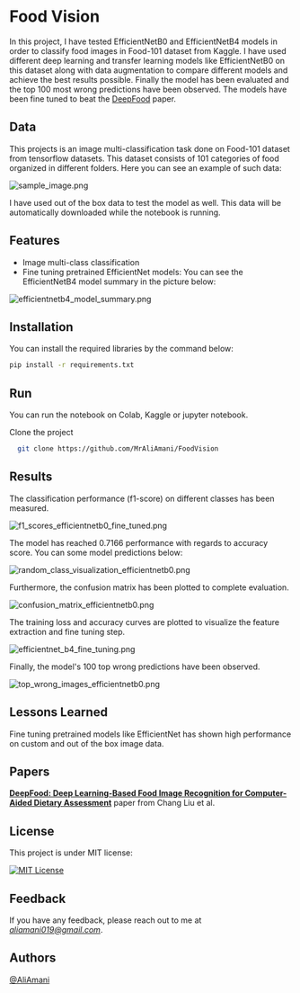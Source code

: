 # Food Vision

In this project, I have tested EfficientNetB0 and EfficientNetB4 models in order to classify food images in Food-101 dataset from Kaggle. I have used different deep learning and transfer learning models like EfficientNetB0 on this dataset along with data augmentation to compare different models and achieve the best results possible. Finally the model has been evaluated and the top 100 most wrong predictions have been observed. The models have been fine tuned to beat the [DeepFood](https://arxiv.org/abs/1606.05675) paper.

## Data

This projects is an image multi-classification task done on Food-101 dataset from tensorflow datasets. This dataset consists of 101 categories of food organized in different folders. Here you can see an example of such data:

![sample_image.png](images/sample_image.png)

I have used out of the box data to test the model as well. This data will be automatically downloaded while the notebook is running.

## Features

- Image multi-class classification
- Fine tuning pretrained EfficientNet models: You can see the EfficientNetB4 model summary in the picture below:

![efficientnetb4_model_summary.png](images/efficientnetb4_model_summary.png)

## Installation

You can install the required libraries by the command below:

```bash
pip install -r requirements.txt
```

## Run

You can run the notebook on Colab, Kaggle or jupyter notebook.

Clone the project

```bash
  git clone https://github.com/MrAliAmani/FoodVision
```

## Results

The classification performance (f1-score) on different classes has been measured.

![f1_scores_efficientnetb0_fine_tuned.png](images/f1_scores_efficientnetb0_fine_tuned.png)

The model has reached 0.7166 performance with regards to accuracy score. You can some model predictions below:

![random_class_visualization_efficientnetb0.png](images/random_class_visualization_efficientnetb0.png)

Furthermore, the confusion matrix has been plotted to complete evaluation.

![confusion_matrix_efficientnetb0.png](images/confusion_matrix_efficientnetb0.png)
 
The training loss and accuracy curves are plotted to visualize the feature extraction and fine tuning step.

![efficientnet_b4_fine_tuning.png](images/efficientnet_b4_fine_tuning.png)

Finally, the model's 100 top wrong predictions have been observed.

![top_wrong_images_efficientnetb0.png](images/top_wrong_images_efficientnetb0.png)

## Lessons Learned

Fine tuning pretrained models like EfficientNet has shown high performance on custom and out of the box image data.

## Papers

**[DeepFood: Deep Learning-Based Food Image Recognition for Computer-Aided Dietary Assessment](https://arxiv.org/abs/1606.05675)** paper from Chang Liu et al.

## License

This project is under MIT license:

[![MIT License](https://img.shields.io/badge/License-MIT-green.svg)](https://choosealicense.com/licenses/mit/)

## Feedback

If you have any feedback, please reach out to me at *<aliamani019@gmail.com>*.

## Authors

[@AliAmani](https://github.com/MrAliAmani)
